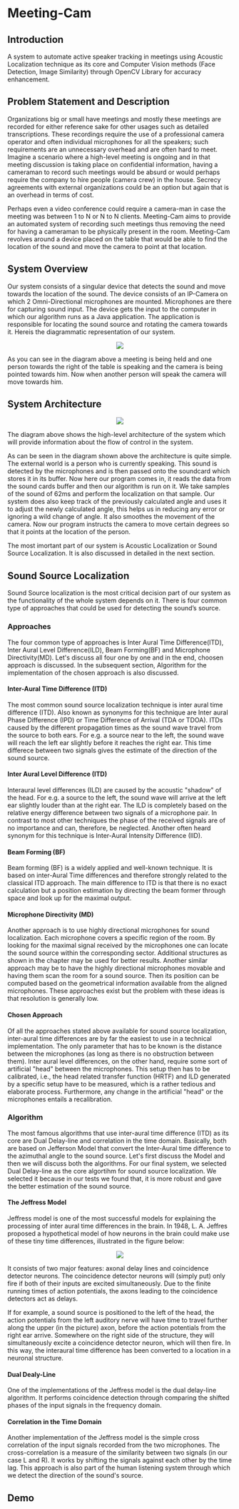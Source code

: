 # Meeting-Cam
## Introduction  
A system to automate active speaker tracking in meetings using Acoustic Localization technique as its core and Computer Vision methods (Face Detection, Image Similarity) through OpenCV Library for accuracy enhancement.  

## Problem Statement and Description  
Organizations big or small have meetings and mostly these meetings are recorded for either reference sake for other usages such as detailed transcriptions. These recordings require the use of a professional camera operator and often individual microphones for all the speakers; such requirements are an unnecessary overhead and are often hard to meet. Imagine a scenario where a high-level meeting is
ongoing and in that meeting discussion is taking place on confidential information, having a cameraman to record such meetings would be absurd or would perhaps require the company to hire people (camera crew) in the house. Secrecy agreements with external organizations could be an option but again that is an overhead in terms of cost.  

Perhaps even a video conference could require a camera-man in case the meeting was between 1 to N or N to N clients. Meeting-Cam aims to provide an automated system of recording such meetings thus removing the need for having a cameraman to be physically present in the room. Meeting-Cam revolves around a device placed on the table that would be able to find the location of the sound and move the camera to point at that location.

## System Overview
Our system consists of a singular device that detects the sound and move towards the location of the sound. The device consists of an IP-Camera on which 2 Omni-Directional microphones are mounted. Microphones are there for capturing sound input. The device gets the input to the computer in which our algorithm runs as a Java application. The application is responsible for locating the sound source and rotating the camera towards it. Hereis the diagrammatic representation of our system.  
<p align="center">
<img src="https://github.com/Randhawa670/Meeting-Cam/blob/master/SystemOverview.PNG">
</p>

As you can see in the diagram above a meeting is being held and one person towards the right of the table is speaking and the camera is being pointed towards him. Now when another person will speak the camera will move towards him.

## System Architecture
<p align="center">
<img src="https://github.com/Randhawa670/Meeting-Cam/blob/master/SystemArchitecture.PNG">
</p>

The diagram above shows the high-level architecture of the system which will provide information about the flow of control in the system.

As can be seen in the diagram shown above the architecture is quite simple. The external world is a person who is currently speaking. This sound is detected by the microphones and is then passed onto the soundcard which stores it in its buffer. Now here our program comes in, it reads the data from the sound cards buffer and then our algorithm is run on it. We take samples of the sound of 62ms and perform the localization on that sample. Our system does also keep track of the previously calculated angle and uses it to adjust the newly calculated angle, this helps us in reducing any error or ignoring a wild change of angle. It also smoothes the movement of the camera. Now our program instructs the camera to move certain degrees so that it points at the location of the person.

The most imortant part of our system is Acoustic Localization or Sound Source Localization. It is also discussed in detailed in the next section.

## Sound Source Localization 
Sound Source localization is the most critical decision part of our system as the functionality of the whole system depends on it. There is four common type of approaches that could be used for detecting the sound’s source.

### Approaches
The four common type of approaches is Inter Aural Time Difference(ITD), Inter Aural Level Difference(ILD), Beam Forming(BF) and Microphone Directivity(MD). Let's discuss all four one by one and in the end, choosen approach is discussed. In the subsequent section, Algorithm for the implementation of the chosen approach is also discussed.

#### Inter-Aural Time Difference (ITD)  
The most common sound source localization technique is inter aural time difference (ITD). Also known as synonyms for this technique are Inter aural Phase Difference (IPD) or Time Difference of Arrival (TDA or TDOA). ITDs caused by the different propagation times as the sound wave travel from the source to both ears. For e.g. a source near to the left, the sound wave will reach the left ear slightly before it reaches the right ear. This time differece between two signals gives the estimate of the direction of the sound source.

#### Inter Aural Level Difference (ITD)  
Interaural level differences (ILD) are caused by the acoustic "shadow" of the head. For e.g. a source to the left, the sound wave will arrive at the left ear slightly louder than at the right ear. The ILD is completely based on the relative energy difference between two signals of a microphone pair. In contrast to most other techniques the phase of the received signals are of no importance and can, therefore, be neglected. Another often heard synonym for this technique is Inter-Aural Intensity Difference (IID).

#### Beam Forming (BF)  
Beam forming (BF) is a widely applied and well-known technique. It is based on inter-Aural Time differences and therefore strongly related to the classical ITD approach. The main difference to ITD is that there is no exact calculation but a position estimation by directing the beam former through space and look up for the maximal output.

#### Microphone Directivity (MD)  
Another approach is to use highly directional microphones for sound localization. Each microphone covers a specific region of the room. By looking for the maximal signal received by the microphones one can locate the sound source within the corresponding sector. Additional structures as shown in the chapter may be used for better results. Another similar approach may be to have the highly directional microphones movable and having them scan the room for a sound source. Then its position can be computed based on the geometrical information available from the aligned microphones. These approaches exist but the problem with these ideas is that resolution is generally low.  

#### Chosen Approach
Of all the approaches stated above available for sound source localization, inter-aural time differences are by far the easiest to use in a technical implementation. The only parameter that has to be known is the distance between the microphones (as long as there is no obstruction between them). 
Inter aural level differences, on the other hand, require some sort of artificial "head" between the microphones. This setup then has to be calibrated, i.e., the head related transfer function (HRTF) and ILD generated by a specific setup have to be measured, which is a rather tedious and elaborate process. Furthermore, any change in the artificial "head" or the microphones entails a recalibration. 

### Algorithm
The most famous algorithms that use inter-aural time difference (ITD) as its core are Dual Delay-line and correlation in the time domain. Basically, both are based on Jefferson Model that convert the Inter-Aural time difference to the azimuthal angle to the sound source. Let's first discuss the Model and then we will discuss both the algorithms. For our final system, we selected Dual Delay-line as the core algortihm for sound source localization. We selected it because in our tests we found that, it is more robust and gave the better estimation of the sound source.

#### The Jeffress Model
Jeffress model is one of the most successful models for explaining the processing of inter aural time differences in the brain.
In 1948, L. A. Jeffres proposed a hypothetical model of how neurons in the brain could make use of these tiny time differences, illustrated in the figure below:
<p align="center">
<img src="https://github.com/Randhawa670/Meeting-Cam/blob/master/jeffressmodel.PNG">
</p>

It consists of two major features: axonal delay lines and coincidence detector neurons. The coincidence detector neurons will (simply put) only fire if both of their inputs are excited simultaneously. Due to the finite running times of action potentials, the axons leading to the coincidence detectors act as delays.

If for example, a sound source is positioned to the left of the head, the action potentials from the left auditory nerve will have time to travel further along the upper (in the picture) axon, before the action potentials from the right ear arrive. Somewhere on the right side of the structure, they will simultaneously excite a coincidence detector neuron, which will then fire. In this way, the interaural time difference has been converted to a location in a neuronal structure.

#### Dual Dealy-Line
One of the implementations of the Jeffress model is the dual delay-line algorithm. It performs coincidence detection through comparing the shifted phases of the input signals in the frequency domain.

#### Correlation in the Time Domain
Another implementation of the Jeffress model is the simple cross correlation of the input signals recorded from the two microphones. The cross-correlation is a measure of the similarity between two signals (in our case L and R). It works by shifting the signals against each other by the time lag. This approach is also part of the human listening system through which we detect the direction of the sound's source.



## Demo


 
